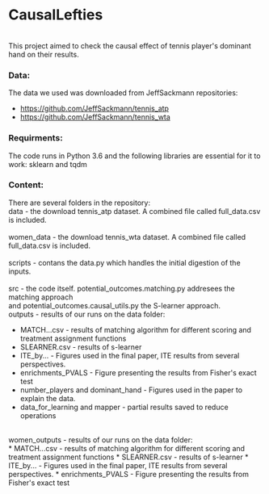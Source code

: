 # CausalLefties
<br />
This project aimed to check the causal effect of tennis player's dominant hand on their results.<br />

### Data:
The data we used was downloaded from JeffSackmann repositories:

- https://github.com/JeffSackmann/tennis_atp
- https://github.com/JeffSackmann/tennis_wta

### Requirments:
The code runs in Python 3.6 and the following libraries are essential for it to work:
sklearn and tqdm

### Content:
There are several folders in the repository:<br />
data - the download tennis_atp dataset. A combined file called full_data.csv is included.
<br /><br />
women_data - the download tennis_wta dataset. A combined file called full_data.csv is included.
<br /><br />
scripts - contans the data.py which handles the initial digestion of the inputs.
<br /><br />
src - the code itself. potential_outcomes.matching.py addresees the matching approach<br />
	  and potential_outcomes.causal_utils.py the S-learner approach.<br />
outputs - results of our runs on the data folder:<br />
* MATCH...csv - results of matching algorithm for different scoring and treatment assignment functions
* SLEARNER.csv - results of s-learner
* ITE_by... - Figures used in the final paper, ITE results from several perspectives.
* enrichments_PVALS - Figure presenting the results from Fisher's exact test
* number_players and dominant_hand - Figures used in the paper to explain the data.
* data_for_learning and mapper - partial results saved to reduce operations
<br />
women_outputs - results of our runs on the data folder:<br />
* MATCH...csv - results of matching algorithm for different scoring and treatment assignment functions
* SLEARNER.csv - results of s-learner
* ITE_by... - Figures used in the final paper, ITE results from several perspectives.
* enrichments_PVALS - Figure presenting the results from Fisher's exact test

